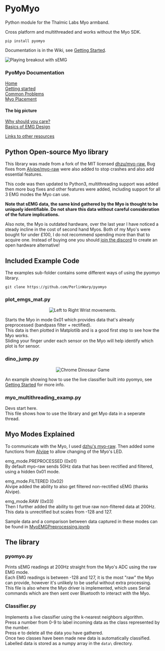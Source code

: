 # PyoMyo
Python module for the Thalmic Labs Myo armband. 

Cross platform and multithreaded and works without the Myo SDK. 

```
pip install pyomyo
```
Documentation is in the Wiki, see [Getting Started](https://github.com/PerlinWarp/pyomyo/wiki/Getting-started).

![Playing breakout with sEMG](https://github.com/PerlinWarp/Neuro-Breakout/blob/main/media/Breakout.gif?raw=true "Breakout")

### PyoMyo Documentation
[Home](https://github.com/PerlinWarp/pyomyo/wiki)  
[Getting started](https://github.com/PerlinWarp/pyomyo/wiki/Getting-started)  
[Common Problems](https://github.com/PerlinWarp/pyomyo/wiki/Common-Problems)  
[Myo Placement](https://github.com/PerlinWarp/pyomyo/wiki/Myo-Placement)  

#### The big picture
[Why should you care?](https://github.com/PerlinWarp/pyomyo/wiki/Why-should-you-care%3F)  
[Basics of EMG Design](https://github.com/PerlinWarp/pyomyo/wiki/The-basics-of-EMG-design)  

[Links to other resources](https://github.com/PerlinWarp/pyomyo/wiki/Links)  

## Python Open-source Myo library

This library was made from a fork of the MIT licensed [dhzu/myo-raw.](https://github.com/dzhu/myo-raw)
Bug fixes from [Alvipe/myo-raw](https://github.com/Alvipe/myo-raw) were also added to stop crashes and also add essential features.  

This code was then updated to Python3, multithreading support was added then more bug fixes and other features were added, including support for all 3 EMG modes the Myo can use.  

**Note that sEMG data, the same kind gathered by the Myo is thought to be uniquely identifiable. Do not share this data without careful consideration of the future implications.**

Also note, the Myo is outdated hardware, over the last year I have noticed a steady incline in the cost of second hand Myos. Both of my Myo's were bought for under £100, I do not recommend spending more than that to acquire one. Instead of buying one you should [join the discord](https://discord.com/invite/mG58PVyk83) to create an open hardware alternative!

## Included Example Code
The examples sub-folder contains some different ways of using the pyomyo library. 
```
git clone https://github.com/PerlinWarp/pyomyo
```


### plot_emgs_mat.py
<p align="center">
<img src="https://i.imgur.com/SDa9baf.gif" alt="Left to Right Wrist movements."/>
</p>

Starts the Myo in mode 0x01 which provides data that's already preprocessed (bandpass filter + rectified).  
This data is then plotted in Matplotlib and is a good first step to see how the Myo works.  
Sliding your finger under each sensor on the Myo will help identify which plot is for sensor.

### dino_jump.py
<p align="center">
<img src="https://media3.giphy.com/media/7QPdXL6TRtA5Juvmnx/giphy.gif?cid=790b76118f3473e257d1da6173f7fe1fe114526dad4e0718&rid=giphy.gif&ct=g" alt="Chrome Dinosaur Game"/>
</p>

An example showing how to use the live classifier built into pyomyo, see [Getting Started](https://github.com/PerlinWarp/pyomyo/wiki/Getting-started) for more info.

### myo_multithreading_examp.py
Devs start here.  
This file shows how to use the library and get Myo data in a seperate thread.


## Myo Modes Explained
To communicate with the Myo, I used [dzhu's myo-raw](https://github.com/dzhu/myo-raw).
Then added some functions from [Alvipe](https://github.com/dzhu/myo-raw/pull/23) to allow changing of the Myo's LED.

emg_mode.PREPROCESSED (0x01)  
By default myo-raw sends 50Hz data that has been rectified and filtered, using a hidden 0x01 mode.  

emg_mode.FILTERED (0x02)  
Alvipe added the ability to also get filtered non-rectified sEMG (thanks Alvipe).  

emg_mode.RAW (0x03)   
Then I further added the ability to get true raw non-filtered data at 200Hz.
This data is unrectified but scales from -128 and 127.  

Sample data and a comparison between data captured in these modes can be found in [MyoEMGPreprocessing.ipynb](https://github.com/PerlinWarp/Neuro-Breakout/blob/main/Notebooks/MyoModesCompared/MyoEMGPreprocessing.ipynb)

## The library  

### pyomyo.py
Prints sEMG readings at 200Hz straight from the Myo's ADC using the raw EMG mode.   
Each EMG readings is between -128 and 127, it is the most "raw" the Myo can provide, however it's unlikely to be useful without extra processing.
This file is also where the Myo driver is implemented, which uses Serial commands which are then sent over Bluetooth to interact with the Myo.

### Classifier.py
Implements a live classifier using the k-nearest neighbors algorithm.  
Press a number from 0-9 to label incoming data as the class represented by the number.  
Press e to delete all the data you have gathered.  
Once two classes have been made new data is automatically classified. Labelled data is stored as a numpy array in the ``data\`` directory.
